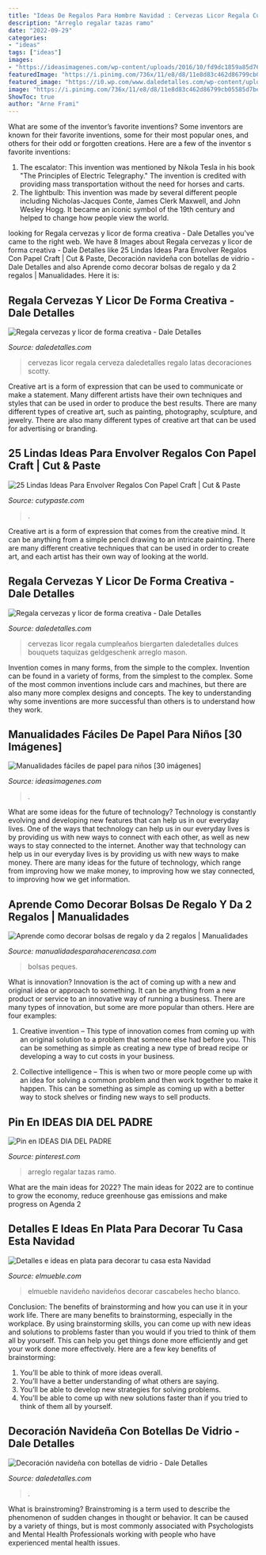 ```yaml
---
title: "Ideas De Regalos Para Hombre Navidad : Cervezas Licor Regala Cumpleaños Biergarten Daledetalles Dulces Bouquets Taquizas Geldgeschenk Arreglo Mason"
description: "Arreglo regalar tazas ramo"
date: "2022-09-29"
categories:
- "ideas"
tags: ["ideas"]
images:
- "https://ideasimagenes.com/wp-content/uploads/2016/10/fd9dc1859a85d76fa51fd5aabb299c48.jpg"
featuredImage: "https://i.pinimg.com/736x/11/e8/d8/11e8d83c462d86799cb05585d7be6bcb.jpg"
featured_image: "https://i0.wp.com/www.daledetalles.com/wp-content/uploads/2017/09/botellas-de-vino-decoradas-para-navidad5.jpg?resize=549%2C824"
image: "https://i.pinimg.com/736x/11/e8/d8/11e8d83c462d86799cb05585d7be6bcb.jpg"
ShowToc: true
author: "Arne Frami"
---
```



What are some of the inventor’s favorite inventions?
Some inventors are known for their favorite inventions, some for their most popular ones, and others for their odd or forgotten creations. Here are a few of the inventor s favorite inventions:
1. The escalator: This invention was mentioned by Nikola Tesla in his book "The Principles of Electric Telegraphy." The invention is credited with providing mass transportation without the need for horses and carts.
2. The lightbulb: This invention was made by several different people including Nicholas-Jacques Conte, James Clerk Maxwell, and John Wesley Hogg. It became an iconic symbol of the 19th century and helped to change how people view the world.

	

		
looking for Regala cervezas y licor de forma creativa - Dale Detalles you've came to the right web. We have 8 Images about Regala cervezas y licor de forma creativa - Dale Detalles like 25 Lindas Ideas Para Envolver Regalos Con Papel Craft | Cut &amp; Paste, Decoración navideña con botellas de vidrio - Dale Detalles and also Aprende como decorar bolsas de regalo y da 2 regalos | Manualidades. Here it is:
		
    
## Regala Cervezas Y Licor De Forma Creativa - Dale Detalles

<img loading=lazy src="https://i2.wp.com/www.daledetalles.com/wp-content/uploads/2017/05/regala-cervezas-y-licor-de-forma-creativa5.jpg" onerror="this.onerror=null;this.src='https://tse3.mm.bing.net/th?id=OIP.tVwxjOWL1Sx6wKbrJFZzbgHaNK&amp;pid=15.1';" alt="Regala cervezas y licor de forma creativa - Dale Detalles">

_Source: daledetalles.com_

>cervezas licor regala cerveza daledetalles regalo latas decoraciones scotty. 

	

Creative art is a form of expression that can be used to communicate or make a statement. Many different artists have their own techniques and styles that can be used in order to produce the best results. There are many different types of creative art, such as painting, photography, sculpture, and jewelry. There are also many different types of creative art that can be used for advertising or branding.

    
## 25 Lindas Ideas Para Envolver Regalos Con Papel Craft | Cut &amp; Paste

<img loading=lazy src="http://www.cutypaste.com/wp-content/uploads/2015/12/e84a099e027bf33dff35eb8d5ebba6df.jpg" onerror="this.onerror=null;this.src='https://tse2.mm.bing.net/th?id=OIP.hZ1Nx6ey5UzcJVe2ZruwmgHaLH&amp;pid=15.1';" alt="25 Lindas Ideas Para Envolver Regalos Con Papel Craft | Cut &amp; Paste">

_Source: cutypaste.com_

>. 

	

Creative art is a form of expression that comes from the creative mind. It can be anything from a simple pencil drawing to an intricate painting. There are many different creative techniques that can be used in order to create art, and each artist has their own way of looking at the world.

    
## Regala Cervezas Y Licor De Forma Creativa - Dale Detalles

<img loading=lazy src="https://i0.wp.com/www.daledetalles.com/wp-content/uploads/2017/05/regala-cervezas-y-licor-de-forma-creativa11.jpg" onerror="this.onerror=null;this.src='https://tse3.mm.bing.net/th?id=OIP.cQPI-4DAZJw5xwcqliN6VQHaJ4&amp;pid=15.1';" alt="Regala cervezas y licor de forma creativa - Dale Detalles">

_Source: daledetalles.com_

>cervezas licor regala cumpleaños biergarten daledetalles dulces bouquets taquizas geldgeschenk arreglo mason. 

	

Invention comes in many forms, from the simple to the complex.
Invention can be found in a variety of forms, from the simplest to the complex. Some of the most common inventions include cars and machines, but there are also many more complex designs and concepts. The key to understanding why some inventions are more successful than others is to understand how they work.

    
## Manualidades Fáciles De Papel Para Niños [30 Imágenes]

<img loading=lazy src="https://ideasimagenes.com/wp-content/uploads/2016/10/fd9dc1859a85d76fa51fd5aabb299c48.jpg" onerror="this.onerror=null;this.src='https://tse4.mm.bing.net/th?id=OIP.Fn9Hd-ViGL4RPr3goR2qmQHaFj&amp;pid=15.1';" alt="Manualidades fáciles de papel para niños [30 imágenes]">

_Source: ideasimagenes.com_

>. 

	

What are some ideas for the future of technology?
Technology is constantly evolving and developing new features that can help us in our everyday lives. One of the ways that technology can help us in our everyday lives is by providing us with new ways to connect with each other, as well as new ways to stay connected to the internet. Another way that technology can help us in our everyday lives is by providing us with new ways to make money. There are many ideas for the future of technology, which range from improving how we make money, to improving how we stay connected, to improving how we get information.

    
## Aprende Como Decorar Bolsas De Regalo Y Da 2 Regalos | Manualidades

<img loading=lazy src="https://manualidadesparahacerencasa.com/wp-content/uploads/2017/04/como-decorar-bolsas-de-regalo-para-caballero.jpg" onerror="this.onerror=null;this.src='https://tse1.mm.bing.net/th?id=OIP.PhrbgRe_Z-PvS-zwZ6qqHwAAAA&amp;pid=15.1';" alt="Aprende como decorar bolsas de regalo y da 2 regalos | Manualidades">

_Source: manualidadesparahacerencasa.com_

>bolsas peques. 

	

What is innovation?
Innovation is the act of coming up with a new and original idea or approach to something. It can be anything from a new product or service to an innovative way of running a business. There are many types of innovation, but some are more popular than others. Here are four examples:
1. Creative invention – This type of innovation comes from coming up with an original solution to a problem that someone else had before you. This can be something as simple as creating a new type of bread recipe or developing a way to cut costs in your business.

2. Collective intelligence – This is when two or more people come up with an idea for solving a common problem and then work together to make it happen. This can be something as simple as coming up with a better way to stock shelves or finding new ways to sell products.


    
## Pin En IDEAS DIA DEL PADRE

<img loading=lazy src="https://i.pinimg.com/736x/11/e8/d8/11e8d83c462d86799cb05585d7be6bcb.jpg" onerror="this.onerror=null;this.src='https://tse3.mm.bing.net/th?id=OIP.8D_0-t_pM1l8BC2wRGZd0gHaNK&amp;pid=15.1';" alt="Pin en IDEAS DIA DEL PADRE">

_Source: pinterest.com_

>arreglo regalar tazas ramo. 

	

What are the main ideas for 2022?
The main ideas for 2022 are to continue to grow the economy, reduce greenhouse gas emissions and make progress on Agenda 2
    
## Detalles E Ideas En Plata Para Decorar Tu Casa Esta Navidad

<img loading=lazy src="https://www.elmueble.com/medio/2016/11/07/detalle-de-centro-de-mesa-de-navidad-hecho-con-bolas-con-cascabeles-y-velas_8620b0d2.jpg" onerror="this.onerror=null;this.src='https://tse3.mm.bing.net/th?id=OIP.qg_N8DPpztKWVnlcP_IrnQHaLH&amp;pid=15.1';" alt="Detalles e ideas en plata para decorar tu casa esta Navidad">

_Source: elmueble.com_

>elmueble navideño navideños decorar cascabeles hecho blanco. 

	

Conclusion: The benefits of brainstorming and how you can use it in your work life.
There are many benefits to brainstorming, especially in the workplace. By using brainstorming skills, you can come up with new ideas and solutions to problems faster than you would if you tried to think of them all by yourself. This can help you get things done more efficiently and get your work done more effectively. Here are a few key benefits of brainstorming:
1. You’ll be able to think of more ideas overall.
2. You’ll have a better understanding of what others are saying.
3. You’ll be able to develop new strategies for solving problems.
4. You’ll be able to come up with new solutions faster than if you tried to think of them all by yourself.

    
## Decoración Navideña Con Botellas De Vidrio - Dale Detalles

<img loading=lazy src="https://i0.wp.com/www.daledetalles.com/wp-content/uploads/2017/09/botellas-de-vino-decoradas-para-navidad5.jpg?resize=549%2C824" onerror="this.onerror=null;this.src='https://tse4.mm.bing.net/th?id=OIP.l7Jjx9vk51w3E4EntCAPFwHaLH&amp;pid=15.1';" alt="Decoración navideña con botellas de vidrio - Dale Detalles">

_Source: daledetalles.com_

>. 

	

What is brainstroming?
Brainstroming is a term used to describe the phenomenon of sudden changes in thought or behavior. It can be caused by a variety of things, but is most commonly associated with Psychologists and Mental Health Professionals working with people who have experienced mental health issues.

